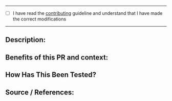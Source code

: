 <!--- Provide a general summary of your changes in the Title above -->

<!--- Before submitting a pull request please check the following -->

<!---  Ask yourself if this modification is something the whole userbase will benefit from, if this is a specific change for corner case functionality or plugins please look at making a Docker Mod or local script  -->
<!---  That if the PR is addressing an existing issue include, closes #<issue number> , in the body of the PR commit message   -->
<!---  You have included links to any files / patches etc your PR may be using in the body of the PR commit message -->

<!--- Coding guidelines: -->
<!--- 1. Installed packages in the Dockerfiles should be in alphabetical order -->
<!--- 2. Changes to Dockerfile.gravcore should be replicated in Dockerfile.gravcoreadmin if applicable -->
<!--- 3. Indentation style (2 spaces) should match the rest of the document -->

---

- [ ] I have read the [contributing](https://github.com/dsavell/docker-grav/blob/main/.github/CONTRIBUTING.md) guideline and understand that I have made the correct modifications

---

<!--- We welcome all PR’s though this doesn’t guarantee it will be accepted. -->

## Description:

<!--- Describe your changes in detail -->

## Benefits of this PR and context:

<!--- Please explain why we should accept this PR. If this fixes an outstanding bug, please reference the issue # -->

## How Has This Been Tested?

<!--- Please describe in detail how you tested your changes. -->
<!--- Include details of your testing environment, and the tests you ran to -->
<!--- see how your change affects other areas of the code, etc. -->

## Source / References:

<!--- Please include any forum posts/github links relevant to the PR -->
